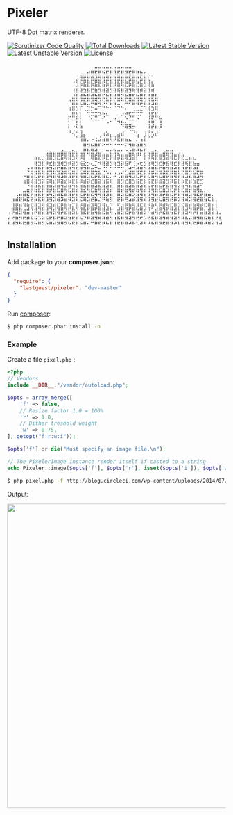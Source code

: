 # Pixeler

UTF-8 Dot matrix renderer.

[![Scrutinizer Code Quality](https://scrutinizer-ci.com/g/lastguest/pixeler/badges/quality-score.png?b=master)](https://scrutinizer-ci.com/g/lastguest/pixeler/?branch=master)
[![Total Downloads](https://poser.pugx.org/lastguest/pixeler/downloads.svg)](https://packagist.org/packages/lastguest/pixeler)
[![Latest Stable Version](https://poser.pugx.org/lastguest/pixeler/v/stable.svg)](https://packagist.org/packages/lastguest/pixeler)
[![Latest Unstable Version](https://poser.pugx.org/lastguest/pixeler/v/unstable.svg)](https://packagist.org/packages/lastguest/pixeler)
[![License](https://poser.pugx.org/lastguest/pixeler/license.svg)](https://packagist.org/packages/lastguest/pixeler)


```
⠀⠀⠀⠀⠀⠀⠀⠀⠀⠀⠀⠀⠀⠀⠀⠀⠀⠀⠀⠀⠀⠀⠀⣀⣀⣀⣀⣀⣀⣀⣀⣀⣀⠀⠀⠀⠀⠀⠀⠀⠀⠀⠀⠀⠀⠀⠀⠀⠀⠀⠀⠀⠀⠀⠀⠀⠀⠀
⠀⠀⠀⠀⠀⠀⠀⠀⠀⠀⠀⠀⠀⠀⠀⠀⠀⠀⠀⣀⣀⣴⣿⣟⡿⣯⣟⣿⣻⣟⣿⣻⣟⡿⣷⣦⣤⡀⠀⠀⠀⠀⠀⠀⠀⠀⠀⠀⠀⠀⠀⠀⠀⠀⠀⠀⠀⠀
⠀⠀⠀⠀⠀⠀⠀⠀⠀⠀⠀⠀⠀⠀⠀⠀⠀⠀⣨⣿⣟⡿⣾⣽⣻⢷⣻⣞⣷⣻⣞⡷⣯⣟⡷⣯⣷⣎⠁⠀⠀⠀⠀⠀⠀⠀⠀⠀⠀⠀⠀⠀⠀⠀⠀⠀⠀⠀
⠀⠀⠀⠀⠀⠀⠀⠀⠀⠀⠀⠀⠀⠀⠀⠀⠀⠈⣹⡷⣯⣟⡷⣯⣟⣯⡷⣟⡾⣷⢯⣟⡷⣯⣟⣷⣻⢾⣧⠀⠀⠀⠀⠀⠀⠀⠀⠀⠀⠀⠀⠀⠀⠀⠀⠀⠀⠀
⠀⠀⠀⠀⠀⠀⠀⠀⠀⠀⠀⠀⠀⠀⠀⠀⠀⢸⣿⣽⣳⣯⣟⣷⣻⢾⣽⣻⣽⢯⡿⣽⣻⢷⣻⡾⣽⣻⢾⠀⠀⠀⠀⠀⠀⠀⠀⠀⠀⠀⠀⠀⠀⠀⠀⠀⠀⠀
⠀⠀⠀⠀⠀⠀⠀⠀⠀⠀⠀⠀⠀⠀⠀⠀⠀⣼⣟⣾⣳⣟⣾⣳⣟⣯⡷⣟⣾⣻⡽⣷⣻⢯⣷⣟⣯⣟⡿⣧⠀⠀⠀⠀⠀⠀⠀⠀⠀⠀⠀⠀⠀⠀⠀⠀⠀⠀
⠀⠀⠀⠀⠀⠀⠀⠀⠀⠀⠀⠀⠀⠀⠀⠀⠘⣿⣽⣞⣷⣛⠾⣽⢾⡳⠟⣯⣧⣛⠙⠷⠟⣿⢾⡽⣾⣽⣻⣽⠀⠀⠀⠀⠀⠀⠀⠀⠀⠀⠀⠀⠀⠀⠀⠀⠀⠀
⠀⠀⠀⠀⠀⠀⠀⠀⠀⠀⠀⠀⠀⠀⠀⠀⢰⣿⣳⡏⢀⣙⡓⠤⠉⠛⠓⠂⠈⠙⠓⠄⠀⢀⣀⣈⠉⢾⣳⢿⠀⠀⠀⠀⠀⠀⠀⠀⠀⠀⠀⠀⠀⠀⠀⠀⠀⠀
⠀⠀⠀⠀⠀⠀⠀⠀⠀⠀⠀⠀⠀⠀⠀⠀⣀⣿⣳⡇⠀⢩⠭⣭⠽⢓⠦⠀⠀⠀⠔⡚⢯⡭⠭⠍⠀⢸⣯⣯⡀⠀⠀⠀⠀⠀⠀⠀⠀⠀⠀⠀⠀⠀⠀⠀⠀⠀
⠀⠀⠀⠀⠀⠀⠀⠀⠀⠀⠀⠀⠀⠀⠀⠀⠇⠒⣯⡇⠀⠀⠑⠒⠂⠁⢀⠴⠛⢶⣄⡈⠒⠒⠈⠀⠀⣾⣷⠂⢹⠀⠀⠀⠀⠀⠀⠀⠀⠀⠀⠀⠀⠀⠀⠀⠀⠀
⠀⠀⠀⠀⠀⠀⠀⠀⠀⠀⠀⠀⠀⠀⠀⠀⡇⠐⢯⣷⠀⠀⠀⠀⠀⠀⠀⠀⠀⠀⠙⢿⣻⡒⠀⠀⠀⣿⡞⡆⡸⠀⠀⠀⠀⠀⠀⠀⠀⠀⠀⠀⠀⠀⠀⠀⠀⠀
⠀⠀⠀⠀⠀⠀⠀⠀⠀⠀⠀⠀⠀⠀⠀⠀⠘⢌⠚⢹⡀⠀⠀⠀⠀⢠⣢⡀⠀⣠⣴⠀⠈⠙⢆⠀⢰⡟⢂⡴⠁⠀⠀⠀⠀⠀⠀⠀⠀⠀⠀⠀⠀⠀⠀⠀⠀⠀
⠀⠀⠀⠀⠀⠀⠀⠀⠀⠀⠀⠀⠀⠀⠀⠀⠀⠀⠉⢹⣷⡀⠠⢐⣨⣴⣶⢿⡿⣟⣶⣦⣄⠀⡈⢠⣿⠉⠁⠀⠀⠀⠀⠀⠀⠀⠀⠀⠀⠀⠀⠀⠀⠀⠀⠀⠀⠀
⠀⠀⠀⠀⠀⠀⠀⠀⠀⠀⠀⠀⠀⠀⠀⠀⠀⠀⠀⠀⣿⣻⣦⣿⠏⠕⠒⠒⠒⠒⠒⠍⢻⣷⣴⣿⣻⠀⠀⠀⠀⠀⠀⠀⠀⠀⠀⠀⠀⠀⠀⠀⠀⠀⠀⠀⠀⠀
⠀⠀⠀⠀⠀⠀⠀⠀⠀⠀⢀⣄⣀⣀⣴⣤⣠⣦⣄⣀⡟⣷⣻⢾⣀⠄⠲⣶⣷⡶⠆⠐⣰⡿⣞⡷⣯⣀⣤⣦⠀⣠⣶⣶⠀⢀⡀⠀⠀⠀⠀⠀⠀⠀⠀⠀⠀⠀
⠀⠀⠀⠀⠀⠀⠀⣤⣄⣀⣹⣿⣻⣟⣯⢿⣽⣳⢟⡿⡇⠈⢿⣯⣟⡿⣟⡿⣾⡽⣿⢿⣻⣽⡏⠁⣿⡽⢯⣟⣿⣻⣽⢾⣟⡿⣟⣀⣤⣄⠀⠀⠀⠀⠀⠀⠀⠀
⠀⠀⠀⠀⠀⠀⠀⢿⣻⣟⡿⣞⣷⣻⢾⣻⡾⣽⣻⢮⣕⡢⢄⡉⠺⣿⣽⣻⢷⣻⡽⣯⠟⢈⡠⢖⣫⣵⢿⣻⣞⡷⣯⢿⣞⡿⣽⢯⣟⣧⣤⠀⠀⠀⠀⠀⠀⠀
⠀⠀⠀⠀⠀⢴⣿⣟⡷⣯⢿⣽⣞⣯⢿⣳⡿⣽⢯⡿⣽⣻⣶⣍⡒⢬⡁⠉⠉⠉⢉⡤⢚⣩⣾⣻⣽⢾⣻⢷⣯⢿⣽⣻⣞⡿⣽⣯⣟⡾⣧⣄⠀⠀⠀⠀⠀⠀
⠀⠀⠀⠀⠠⣤⣽⣞⡿⣽⣻⢾⣽⢾⣻⣽⣻⡽⣯⢿⣽⣳⣟⡾⣟⣶⣌⡓⠬⢚⣥⣶⢿⣻⣞⡷⣯⣟⣯⢿⣞⣯⡷⣯⢿⡽⣷⣻⣞⣿⣳⢯⠀⠀⠀⠀⠀⠀
⠀⠀⠀⠀⢰⣿⢾⣽⣻⡽⣯⢿⣞⡿⣽⣞⡷⣟⣯⡿⣾⡽⣞⣿⣽⣳⣯⢿⠀⣿⣻⣞⣿⣳⣯⣟⡷⣯⣟⡿⣾⣽⣻⡽⣯⣟⡷⣟⣾⣳⣟⣋⠀⠀⠀⠀⠀⠀
⠀⠀⠀⠀⠀⣈⣿⣞⡷⣿⣽⣻⣞⡿⣽⣞⡿⣽⣳⢿⡳⣟⡿⣞⣷⣻⢾⣻⠀⣿⣳⣟⣾⣳⣟⣾⣻⢷⣯⣟⡷⣯⢷⡿⣽⣞⡿⣽⣳⣟⣾⡁⠀⠀⠀⠀⠀⠀
⠀⠀⢀⣴⣿⣟⡷⣯⣟⡷⣯⢷⣻⣽⣟⣾⣻⡽⣯⣟⡿⣮⣝⢿⢾⣽⣻⣽⠀⣿⣳⣟⣾⡳⣫⢾⣽⣻⢾⣽⣻⡽⣯⣟⡷⣯⢿⣽⣳⢿⣞⡿⣷⣤⡀⠀⠀⠀
⠀⢰⣾⣟⡷⣯⣟⡷⣯⢿⣽⣻⣽⢾⡽⣶⡻⣽⢷⣯⢿⣽⣞⡷⣌⡛⢷⣻⠀⣟⡷⢛⣴⡾⣽⣻⢾⣽⣻⣞⢧⣿⣻⣞⡿⣽⣻⢾⣽⣻⣞⣿⣳⢯⣷⡄⠀⠀
⠀⣸⣟⡾⠹⢷⣯⢿⣽⣻⢾⣽⢾⣯⣟⣷⣳⡍⣿⣞⡿⣾⣽⣻⣽⣻⢦⡙⠀⢋⣴⣟⣷⣻⡽⣯⢿⣞⡷⢣⣟⣾⣳⣯⢿⡽⣯⢿⣞⣷⣻⣞⠯⢿⣞⡇⠀⠀
⢠⡿⣽⣻⢾⣭⢨⡿⣾⣽⣻⢾⣻⢾⡽⣞⣷⣻⣎⢺⣟⡷⣯⢷⣯⣟⣯⢿⢀⣿⣻⣞⡷⣯⢿⣽⣻⠎⣴⢿⡽⣞⣷⢯⣟⡿⣽⣻⢾⡽⡇⣭⣷⣻⣽⣳⡀⠀
⣼⣟⣷⣻⣟⡾⣯⣭⣡⡽⣯⣟⣯⣟⡿⣽⣳⣟⡾⣧⡙⠿⣽⣻⢾⡽⣾⣻⢰⣯⢷⣻⣽⣻⣟⠞⣡⣞⣯⡿⣽⣻⢾⣻⣽⣻⡽⣧⣬⣿⣻⢷⣯⢷⣯⣟⣇⠀
⠿⠾⠽⠳⠯⠿⠽⠳⠿⠽⠳⠿⠾⠽⠻⠽⠳⠯⠟⠷⠿⠦⠉⠿⠯⠟⠷⠿⠸⠯⠟⠿⠞⠗⠡⠾⠻⠞⠷⠿⠽⠯⠿⠽⠞⠷⠿⠽⠳⠯⠟⠿⠞⠿⠾⠽⠾⠀
```

## Installation


Add package to your **composer.json**:

```json
{
  "require": {
    "lastguest/pixeler": "dev-master"
  }
}
```

Run [composer](https://getcomposer.org/download/):

```bash
$ php composer.phar install -o
```

### Example

Create a file `pixel.php` :

```php
<?php
// Vendors
include __DIR__."/vendor/autoload.php";

$opts = array_merge([
	'f' => false,
	// Resize factor 1.0 = 100%
	'r' => 1.0,
	// Dither treshold weight
	'w' => 0.75,
], getopt("f:r:w:i"));

$opts['f'] or die("Must specify an image file.\n");

// The PixelerImage instance render itself if casted to a string
echo Pixeler::image($opts['f'], $opts['r'], isset($opts['i']), $opts['w']);
```

```bash
$ php pixel.php -f http://blog.circleci.com/wp-content/uploads/2014/07/elephant.jpg -r 0.3 -w 0.5
```

Output:

<img src="http://cl.ly/image/1W2B0i2X3f01/pixeler_demo.png" width="700" />

